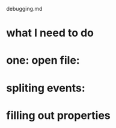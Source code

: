 debugging.md

# what I need to do

# one: open file:

# spliting events:

# filling out properties

# 